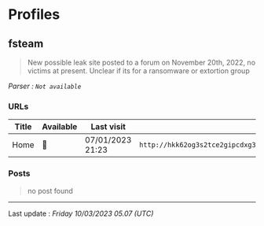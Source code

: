 # Profiles

## **fsteam**

> New possible leak site posted to a forum on November 20th, 2022, no victims at present. Unclear if its for a ransomware or extortion group

_Parser : `Not available`_

### URLs
| Title | Available | Last visit | fqdn | Screenshot 
|---|---|---|---|---|
| Home | 🔴 | 07/01/2023 21:23 | `http://hkk62og3s2tce2gipcdxg3m27z4b62mrmml6ugctzdxs25o26q3a4mid.onion` | <a href="https://www.ransomware.live/screenshots/hkk62og3s2tce2gipcdxg3m27z4b62mrmml6ugctzdxs25o26q3a4mid-onion.png" target=_blank>📸</a> | 

### Posts

> no post found


 --- 


Last update : _Friday 10/03/2023 05.07 (UTC)_
